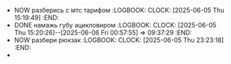 - NOW разберись с мтс тарифом 
  :LOGBOOK:
  CLOCK: [2025-06-05 Thu 15:19:49]
  :END:
- DONE намажь губу ацикловиром 
  :LOGBOOK:
  CLOCK: [2025-06-05 Thu 15:20:26]--[2025-06-06 Fri 00:57:55] =>  09:37:29
  :END:
- NOW разбери рюкзак 
  :LOGBOOK:
  CLOCK: [2025-06-05 Thu 23:23:18]
  :END:
-